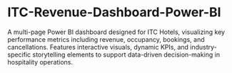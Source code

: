 # ITC-Revenue-Dashboard-Power-BI
A multi-page Power BI dashboard designed for ITC Hotels, visualizing key performance metrics including revenue, occupancy, bookings, and cancellations. Features interactive visuals, dynamic KPIs, and industry-specific storytelling elements to support data-driven decision-making in hospitality operations.
